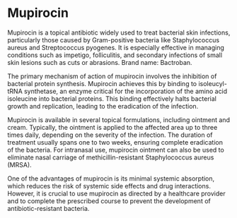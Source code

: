 <!--
source: GPT-4o
treats: Staphylococcus aureus, Streptococcus pyogenes, impetigo, folliculitis
brands: Bactroban
tags: topical antibiotics
-->

# Mupirocin

Mupirocin is a topical antibiotic widely used to treat bacterial skin
infections, particularly those caused by Gram-positive bacteria like
Staphylococcus aureus and Streptococcus pyogenes. It is especially effective in
managing conditions such as impetigo, folliculitis, and secondary infections of
small skin lesions such as cuts or abrasions. Brand name: Bactroban.

The primary mechanism of action of mupirocin involves the inhibition of
bacterial protein synthesis. Mupirocin achieves this by binding to
isoleucyl-tRNA synthetase, an enzyme critical for the incorporation of the amino
acid isoleucine into bacterial proteins. This binding effectively halts
bacterial growth and replication, leading to the eradication of the infection.

Mupirocin is available in several topical formulations, including ointment and
cream. Typically, the ointment is applied to the affected area up to three times
daily, depending on the severity of the infection. The duration of treatment
usually spans one to two weeks, ensuring complete eradication of the bacteria.
For intranasal use, mupirocin ointment can also be used to eliminate nasal
carriage of methicillin-resistant Staphylococcus aureus (MRSA).

One of the advantages of mupirocin is its minimal systemic absorption, which
reduces the risk of systemic side effects and drug interactions. However, it is
crucial to use mupirocin as directed by a healthcare provider and to complete
the prescribed course to prevent the development of antibiotic-resistant
bacteria.
